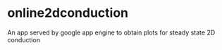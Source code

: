 online2dconduction
==================

An app served by google app engine to obtain plots for steady state 2D conduction
